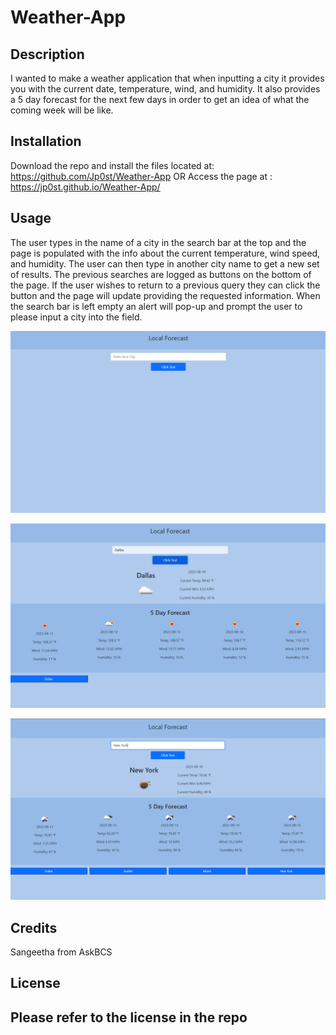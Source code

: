 # Weather-App #
## Description

I wanted to make a weather application that when inputting a city it provides you with the current date, temperature, wind, and humidity.  It also provides a 5 day forecast for the next few days in order to get an idea of what the coming week will be like. 
## Installation

Download the repo and install the files located at: https://github.com/Jp0st/Weather-App
OR
Access the page at : https://jp0st.github.io/Weather-App/ 
## Usage

The user types in the name of a city in the search bar at the top and the page is populated with the info about the current temperature, wind speed, and humidity. The user can then type in another city name to get a new set of results.  The previous searches are logged as buttons on the bottom of the page.  If the user wishes to return to a previous query they can click the button and the page will update providing the requested information.  When the search bar is left empty an alert will pop-up and prompt the user to please input a city into the field. 

![The page on open](./assets/images/Init%20Page.PNG)

![After first search](./assets/images/First%20Search.PNG)

![Multiple stored searches](./assets/images/multiple%20search.PNG)

## Credits

Sangeetha from AskBCS

## License

Please refer to the license in the repo
---
